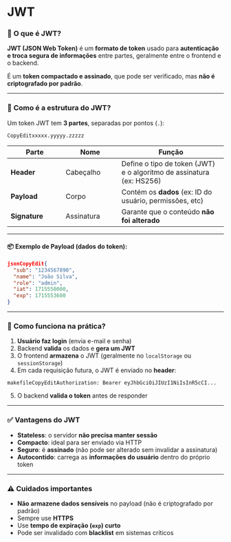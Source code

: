 # JWT

### 🔐 **O que é JWT?**

**JWT (JSON Web Token)** é um **formato de token** usado para **autenticação e troca segura de informações** entre partes, geralmente entre o frontend e o backend.

É um **token compactado e assinado**, que pode ser verificado, mas **não é criptografado por padrão**.

***

### 🧱 **Como é a estrutura do JWT?**

Um token JWT tem **3 partes**, separadas por pontos (`.`):

```
CopyEditxxxxx.yyyyy.zzzzz
```

<table><thead><tr><th width="112">Parte</th><th width="114">Nome</th><th>Função</th></tr></thead><tbody><tr><td><strong>Header</strong></td><td>Cabeçalho</td><td>Define o tipo de token (JWT) e o algoritmo de assinatura (ex: HS256)</td></tr><tr><td><strong>Payload</strong></td><td>Corpo</td><td>Contém os <strong>dados</strong> (ex: ID do usuário, permissões, etc)</td></tr><tr><td><strong>Signature</strong></td><td>Assinatura</td><td>Garante que o conteúdo <strong>não foi alterado</strong></td></tr></tbody></table>

***

#### 📦 Exemplo de Payload (dados do token):

```json
jsonCopyEdit{
  "sub": "1234567890",
  "name": "João Silva",
  "role": "admin",
  "iat": 1715550000,
  "exp": 1715553600
}
```

***

### 🔁 **Como funciona na prática?**

1. **Usuário faz login** (envia e-mail e senha)
2. Backend **valida** os dados e **gera um JWT**
3. O frontend **armazena** o JWT (geralmente no `localStorage` ou `sessionStorage`)
4. Em cada requisição futura, o JWT é enviado no **header**:

```
makefileCopyEditAuthorization: Bearer eyJhbGciOiJIUzI1NiIsInR5cCI...
```

5. O backend **valida o token** antes de responder

***

### ✅ Vantagens do JWT

* **Stateless**: o servidor **não precisa manter sessão**
* **Compacto**: ideal para ser enviado via HTTP
* **Seguro**: é **assinado** (não pode ser alterado sem invalidar a assinatura)
* **Autocontido**: carrega as **informações do usuário** dentro do próprio token

***

### ⚠️ Cuidados importantes

* **Não armazene dados sensíveis** no payload (não é criptografado por padrão)
* Sempre use **HTTPS**
* Use **tempo de expiração (`exp`) curto**
* Pode ser invalidado com **blacklist** em sistemas críticos
